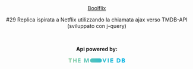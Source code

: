 <div align="center"    
    <h1><a href="https://boolflixapi.netlify.app/">Boolflix</a></h1>
    <p> #29 Replica ispirata a Netflix utilizzando la chiamata ajax verso TMDB-API (sviluppato con j-query) </p>
    <img src="https://github.com/p-suero/ajax-ex-boolflix/blob/master/imgreadme/ezgif-2-734f7f38526e.gif" alt="">
    <div>
        <p><strong> Api powered by: </strong></p>
        <img width="30%" src="https://github.com/p-suero/ajax-ex-boolflix/blob/master/imgreadme/68747470733a2f2f7777772e7468656d6f76696564622e6f72672f6173736574732f322f76342f6c6f676f732f76322f626c75655f6c6f6e675f312d386261326163333166333534303035373833666162343733363032633334633366346664323037313530313832303631.svg" alt="">
    </div>
</div>
